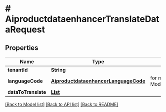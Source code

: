 # # AiproductdataenhancerTranslateDataRequest


## Properties 


Name | Type | Description | Notes
------------ | ------------- | ------------- | -------------
**tenantId**| **String** |   | [optional]
**languageCode**| [**AiproductdataenhancerLanguageCode**](AiproductdataenhancerLanguageCode.md) |  for more information please, see Model/AiproductdataenhancerLanguageCode.php  | [optional] [default to AiproductdataenhancerLanguageCode.UNKNOWN]
**dataToTranslate**| [**List<AiproductdataenhancerDataToTranslate>**](AiproductdataenhancerDataToTranslate.md) |   | [optional]


[[Back to Model list]](../../README.md#models) [[Back to API list]](../../README.md#endpoints) [[Back to README]](../../README.md)

